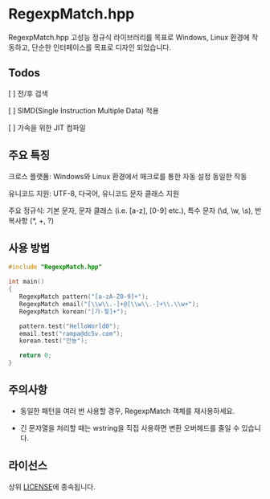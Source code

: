 # RegexpMatch.hpp

RegexpMatch.hpp 고성능 정규식 라이브러리를 목표로 Windows, Linux 환경에 작동하고, 단순한 인터페이스를 목표로 디자인 되었습니다. 

## Todos

[ ] 전/후 검색

[ ] SIMD(Single Instruction Multiple Data)  적용

[ ] 가속을 위한 JIT 컴파일

## 주요 특징

크로스 플랫폼: Windows와 Linux 환경에서 매크로를 통한 자동 설정 동일한 작동

유니코드 지원: UTF-8, 다국어, 유니코드 문자 클래스 지원 

주요 정규식: 기본 문자, 문자 클래스 (i.e. [a-z], [0-9] etc.), 특수 문자 (\d, \w, \s), 반복사항 (*, +, ?)

## 사용 방법

```cpp
#include "RegexpMatch.hpp"

int main() 
{
   RegexpMatch pattern("[a-zA-Z0-9]+");
   RegexpMatch email("[\\w\\.-]+@[\\w\\.-]+\\.\\w+");
   RegexpMatch korean("[가-힣]+");

   pattern.test("HelloWorld0");
   email.test("rampa@dc5v.com");
   korean.test("안뇽");

   return 0;
}
```


## 주의사항

 - 동일한 패턴을 여러 번 사용할 경우, RegexpMatch 객체를 재사용하세요.

 - 긴 문자열을 처리할 때는 wstring을 직접 사용하면 변환 오버헤드를 줄일 수 있습니다.

## 라이선스

상위 <a href="../LICENSE">LICENSE</a>에 종속됩니다.
